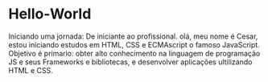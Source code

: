 # Hello-World
Iniciando uma jornada:  De iniciante ao profissional.
olá, meu nome é Cesar, estou iniciando estudos em HTML, CSS e ECMAscript o famoso JavaScript.
Objetivo é primario: obter alto conhecimento na  linguagem de programação JS e seus Frameworks e bibliotecas,
e desenvolver aplicações ultilizando HTML e CSS.

